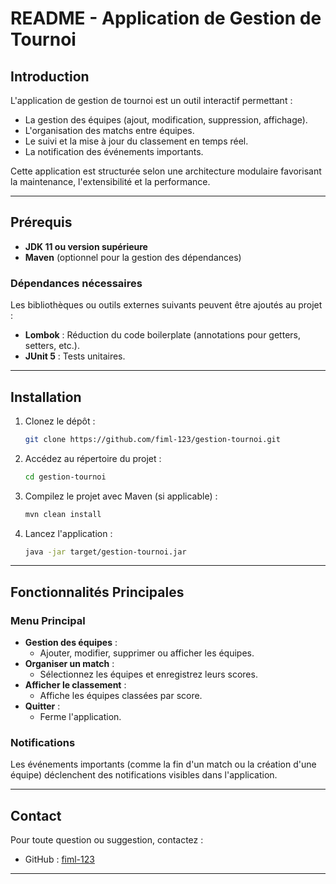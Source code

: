 # README - Application de Gestion de Tournoi

## Introduction
L'application de gestion de tournoi est un outil interactif permettant :
- La gestion des équipes (ajout, modification, suppression, affichage).
- L'organisation des matchs entre équipes.
- Le suivi et la mise à jour du classement en temps réel.
- La notification des événements importants.

Cette application est structurée selon une architecture modulaire favorisant la maintenance, l'extensibilité et la performance.

---

## Prérequis
- **JDK 11 ou version supérieure**
- **Maven** (optionnel pour la gestion des dépendances)

### Dépendances nécessaires
Les bibliothèques ou outils externes suivants peuvent être ajoutés au projet :
- **Lombok** : Réduction du code boilerplate (annotations pour getters, setters, etc.).
- **JUnit 5** : Tests unitaires.

---

## Installation
1. Clonez le dépôt :
   ```bash
   git clone https://github.com/fiml-123/gestion-tournoi.git
   ```

2. Accédez au répertoire du projet :
   ```bash
   cd gestion-tournoi
   ```

3. Compilez le projet avec Maven (si applicable) :
   ```bash
   mvn clean install
   ```

4. Lancez l'application :
   ```bash
   java -jar target/gestion-tournoi.jar
   ```

---

## Fonctionnalités Principales

### Menu Principal
- **Gestion des équipes** :
  - Ajouter, modifier, supprimer ou afficher les équipes.
- **Organiser un match** :
  - Sélectionnez les équipes et enregistrez leurs scores.
- **Afficher le classement** :
  - Affiche les équipes classées par score.
- **Quitter** :
  - Ferme l'application.

### Notifications
Les événements importants (comme la fin d'un match ou la création d'une équipe) déclenchent des notifications visibles dans l'application.

---

## Contact
Pour toute question ou suggestion, contactez :
- GitHub : [fiml-123](https://github.com/fiml-123/)

---
